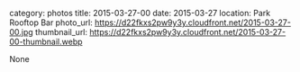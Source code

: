 category: photos 
title: 2015-03-27-00
date: 2015-03-27
location: Park Rooftop Bar
photo_url: https://d22fkxs2pw9y3y.cloudfront.net/2015-03-27-00.jpg
thumbnail_url: https://d22fkxs2pw9y3y.cloudfront.net/2015-03-27-00-thumbnail.webp

None